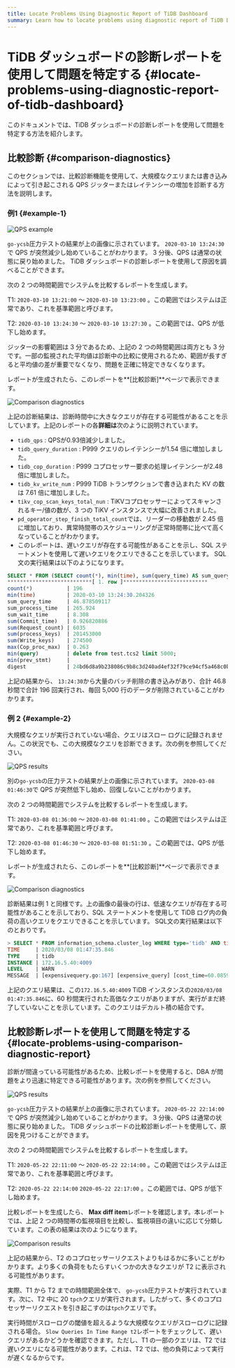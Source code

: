 ```yaml
---
title: Locate Problems Using Diagnostic Report of TiDB Dashboard
summary: Learn how to locate problems using diagnostic report of TiDB Dashboard.
---
```


# TiDB ダッシュボードの診断レポートを使用して問題を特定する {#locate-problems-using-diagnostic-report-of-tidb-dashboard}

このドキュメントでは、TiDB ダッシュボードの診断レポートを使用して問題を特定する方法を紹介します。

## 比較診断 {#comparison-diagnostics}

このセクションでは、比較診断機能を使用して、大規模なクエリまたは書き込みによって引き起こされる QPS ジッターまたはレイテンシーの増加を診断する方法を説明します。

### 例1 {#example-1}

![QPS example](https://download.pingcap.com/images/docs/dashboard/dashboard-diagnostics-usage1.png)

`go-ycsb`圧力テストの結果が上の画像に示されています。 `2020-03-10 13:24:30`で QPS が突然減少し始めていることがわかります。 3 分後、QPS は通常の状態に戻り始めました。 TiDB ダッシュボードの診断レポートを使用して原因を調べることができます。

次の 2 つの時間範囲でシステムを比較するレポートを生成します。

T1: `2020-03-10 13:21:00` ～ `2020-03-10 13:23:00` 。この範囲ではシステムは正常であり、これを基準範囲と呼びます。

T2: `2020-03-10 13:24:30` ～ `2020-03-10 13:27:30` 。この範囲では、QPS が低下し始めます。

ジッターの影響範囲は 3 分であるため、上記の 2 つの時間範囲は両方とも 3 分です。一部の監視された平均値は診断中の比較に使用されるため、範囲が長すぎると平均値の差が重要でなくなり、問題を正確に特定できなくなります。

レポートが生成されたら、このレポートを**[比較診断]**ページで表示できます。

![Comparison diagnostics](https://download.pingcap.com/images/docs/dashboard/dashboard-diagnostics-usage2.png)

上記の診断結果は、診断時間中に大きなクエリが存在する可能性があることを示しています。上記のレポートの各**詳細は**次のように説明されています。

-   `tidb_qps` : QPSが0.93倍減少しました。
-   `tidb_query_duration` : P999 クエリのレイテンシーが1.54 倍に増加しました。
-   `tidb_cop_duration` : P999 コプロセッサー要求の処理レイテンシーが2.48 倍に増加しました。
-   `tidb_kv_write_num` : P999 TiDB トランザクションで書き込まれた KV の数は 7.61 倍に増加しました。
-   `tikv_cop_scan_keys_total_nun` : TiKVコプロセッサーによってスキャンされるキー/値の数が、3 つの TiKV インスタンスで大幅に改善されました。
-   `pd_operator_step_finish_total_count`では、リーダーの移動数が 2.45 倍に増加しており、異常時間帯のスケジューリングが正常時間帯に比べて高くなっていることがわかります。
-   このレポートは、遅いクエリが存在する可能性があることを示し、SQL ステートメントを使用して遅いクエリをクエリできることを示しています。 SQL文の実行結果は以下のようになります。

```sql
SELECT * FROM (SELECT count(*), min(time), sum(query_time) AS sum_query_time, sum(Process_time) AS sum_process_time, sum(Wait_time) AS sum_wait_time, sum(Commit_time), sum(Request_count), sum(process_keys), sum(Write_keys), max(Cop_proc_max), min(query),min(prev_stmt), digest FROM information_schema.CLUSTER_SLOW_QUERY WHERE time >= '2020-03-10 13:24:30' AND time < '2020-03-10 13:27:30' AND Is_internal = false GROUP BY digest) AS t1 WHERE t1.digest NOT IN (SELECT digest FROM information_schema.CLUSTER_SLOW_QUERY WHERE time >= '2020-03-10 13:21:00' AND time < '2020-03-10 13:24:00' GROUP BY digest) ORDER BY t1.sum_query_time DESC limit 10\G
***************************[ 1. row ]***************************
count(*)           | 196
min(time)          | 2020-03-10 13:24:30.204326
sum_query_time     | 46.878509117
sum_process_time   | 265.924
sum_wait_time      | 8.308
sum(Commit_time)   | 0.926820886
sum(Request_count) | 6035
sum(process_keys)  | 201453000
sum(Write_keys)    | 274500
max(Cop_proc_max)  | 0.263
min(query)         | delete from test.tcs2 limit 5000;
min(prev_stmt)     |
digest             | 24bd6d8a9b238086c9b8c3d240ad4ef32f79ce94cf5a468c0b8fe1eb5f8d03df
```

上記の結果から、 `13:24:30`から大量のバッチ削除の書き込みがあり、合計 46.8 秒間で合計 196 回実行され、毎回 5,000 行のデータが削除されていることがわかります。

### 例 2 {#example-2}

大規模なクエリが実行されていない場合、クエリはスロー ログに記録されません。この状況でも、この大規模なクエリを診断できます。次の例を参照してください。

![QPS results](https://download.pingcap.com/images/docs/dashboard/dashboard-diagnostics-usage3.png)

別の`go-ycsb`の圧力テストの結果が上の画像に示されています。 `2020-03-08 01:46:30`で QPS が突然低下し始め、回復しないことがわかります。

次の 2 つの時間範囲でシステムを比較するレポートを生成します。

T1: `2020-03-08 01:36:00` ～ `2020-03-08 01:41:00` 。この範囲ではシステムは正常であり、これを基準範囲と呼びます。

T2: `2020-03-08 01:46:30` ～ `2020-03-08 01:51:30` 。この範囲では、QPS が低下し始めます。

レポートが生成されたら、このレポートを**[比較診断]**ページで表示できます。

![Comparison diagnostics](https://download.pingcap.com/images/docs/dashboard/dashboard-diagnostics-usage4.png)

診断結果は例 1 と同様です。上の画像の最後の行は、低速なクエリが存在する可能性があることを示しており、SQL ステートメントを使用して TiDB ログ内の負荷の高いクエリをクエリできることを示しています。 SQL文の実行結果は以下のとおりです。

```sql
> SELECT * FROM information_schema.cluster_log WHERE type='tidb' AND time >= '2020-03-08 01:46:30' AND time < '2020-03-08 01:51:30' AND level = 'warn' AND message LIKE '%expensive_query%'\G
TIME     | 2020/03/08 01:47:35.846
TYPE     | tidb
INSTANCE | 172.16.5.40:4009
LEVEL    | WARN
MESSAGE  | [expensivequery.go:167] [expensive_query] [cost_time=60.085949605s] [process_time=2.52s] [wait_time=2.52s] [request_count=9] [total_keys=996009] [process_keys=996000] [num_cop_tasks=9] [process_avg_time=0.28s] [process_p90_time=0.344s] [process_max_time=0.344s] [process_max_addr=172.16.5.40:20150] [wait_avg_time=0.000777777s] [wait_p90_time=0.003s] [wait_max_time=0.003s] [wait_max_addr=172.16.5.40:20150] [stats=t_wide:pseudo] [conn_id=19717] [user=root] [database=test] [table_ids="[80,80]"] [txn_start_ts=415132076148785201] [mem_max="23583169 Bytes (22.490662574768066 MB)"] [sql="select count(*) from t_wide as t1 join t_wide as t2 where t1.c0>t2.c1 and t1.c2>0"]
```

上記のクエリ結果は、この`172.16.5.40:4009` TiDB インスタンスの`2020/03/08 01:47:35.846`に、60 秒間実行された高価なクエリがありますが、実行がまだ終了していないことを示しています。このクエリはデカルト積の結合です。

## 比較診断レポートを使用して問題を特定する {#locate-problems-using-comparison-diagnostic-report}

診断が間違っている可能性があるため、比較レポートを使用すると、DBA が問題をより迅速に特定できる可能性があります。次の例を参照してください。

![QPS results](https://download.pingcap.com/images/docs/dashboard/dashboard-diagnostics-usage5.png)

`go-ycsb`圧力テストの結果が上の画像に示されています。 `2020-05-22 22:14:00`で QPS が突然減少し始めていることがわかります。 3 分後、QPS は通常の状態に戻り始めました。 TiDB ダッシュボードの比較診断レポートを使用して、原因を見つけることができます。

次の 2 つの時間範囲でシステムを比較するレポートを生成します。

T1: `2020-05-22 22:11:00` ～ `2020-05-22 22:14:00` 。この範囲ではシステムは正常であり、これを基準範囲と呼びます。

T2: `2020-05-22 22:14:00` `2020-05-22 22:17:00` 。この範囲では、QPS が低下し始めます。

比較レポートを生成したら、 **Max diff item**レポートを確認します。本レポートでは、上記 2 つの時間帯の監視項目を比較し、監視項目の違いに応じて分類しています。この表の結果は次のようになります。

![Comparison results](https://download.pingcap.com/images/docs/dashboard/dashboard-diagnostics-usage6.png)

上記の結果から、T2 のコプロセッサーリクエストよりもはるかに多いことがわかります。より多くの負荷をもたらすいくつかの大きなクエリが T2 に表示される可能性があります。

実際、T1 から T2 までの時間範囲全体で、 `go-ycsb`圧力テストが実行されています。次に、T2 中に 20 `tpch`クエリが実行されます。したがって、多くのコプロセッサーリクエストを引き起こすのは`tpch`クエリです。

実行時間がスローログの閾値を超えるような大規模なクエリがスローログに記録される場合。 `Slow Queries In Time Range t2`レポートをチェックして、遅いクエリがあるかどうかを確認できます。ただし、T1 の一部のクエリは、T2 では遅いクエリになる可能性があります。これは、T2 では、他の負荷によって実行が遅くなるからです。
